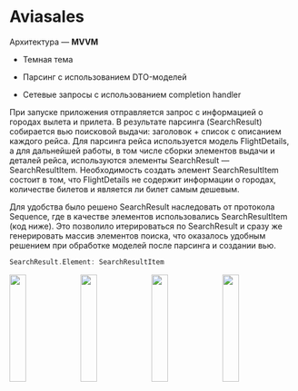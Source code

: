 # Aviasales

Архитектура — **MVVM**

- Темная тема

- Парсинг с использованием DTO-моделей
- Сетевые запросы с использованием completion handler

При запуске приложения отправляется запрос с информацией о городах вылета и прилета. В результате парсинга (SearchResult) собирается вью поисковой выдачи: заголовок + список с описанием каждого рейса. Для парсинга рейса используется модель FlightDetails, а для дальнейшей работы, в том числе сборки элементов выдачи и деталей рейса, используются элементы SearchResult — SearchResultItem. Необходимость создать элемент SearchResultItem состоит в том, что FlightDetails не содержит информации о городах, количестве билетов и является ли билет самым дешевым. 

Для удобства было решено SearchResult наследовать от протокола Sequence, где в качестве элементов использовались SearchResultItem (код ниже). Это позволило итерироваться по SearchResult и сразу же генерировать массив элементов поиска, что оказалось удобным решением при обработке моделей после парсинга и создании вью.

```swift
SearchResult.Element: SearchResultItem
```

<img src="https://github.com/itimur317/Avia/assets/56135499/7b69e632-693c-4fde-8d48-90df2dbd2709.png" width=24% height=22%>
<img src="https://github.com/itimur317/Avia/assets/56135499/e9ea6ef0-a650-409b-8f2c-fcb8f25444dc.png" width=24% height=22%>
<img src="https://github.com/itimur317/Avia/assets/56135499/f7b78a1b-68b8-4b40-9001-2e86b8ddbf59.png" width=24% height=22%>
<img src="https://github.com/itimur317/Avia/assets/56135499/47df63ab-cd9d-494d-9c75-d67ae9682d41.png" width=24% height=22%>
